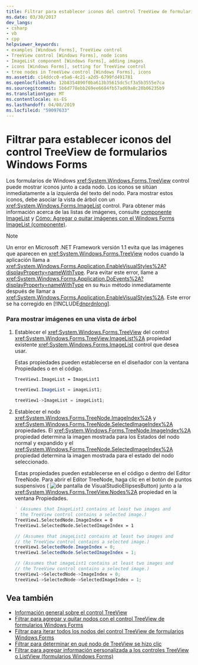```yaml
---
title: Filtrar para establecer iconos del control TreeView de formularios Windows Forms
ms.date: 03/30/2017
dev_langs:
- csharp
- vb
- cpp
helpviewer_keywords:
- examples [Windows Forms], TreeView control
- TreeView control [Windows Forms], node icons
- ImageList component [Windows Forms], adding images
- icons [Windows Forms], setting for TreeView control
- tree nodes in TreeView control [Windows Forms], icons
ms.assetid: c14ddcc0-e5a6-4c21-a2d5-6799fd491781
ms.openlocfilehash: 12b8354890f0ba613b35615dc5cf3a5b3555e7ca
ms.sourcegitcommit: 5b6d778ebb269ee6684fb57ad69a8c28b06235b9
ms.translationtype: MT
ms.contentlocale: es-ES
ms.lasthandoff: 04/08/2019
ms.locfileid: "59097633"
---
```

# <a name="how-to-set-icons-for-the-windows-forms-treeview-control"></a>Filtrar para establecer iconos del control TreeView de formularios Windows Forms
Los formularios de Windows <xref:System.Windows.Forms.TreeView> control puede mostrar iconos junto a cada nodo. Los iconos se sitúan inmediatamente a la izquierda del texto del nodo. Para mostrar estos iconos, debe asociar la vista de árbol con un <xref:System.Windows.Forms.ImageList> control. Para obtener más información acerca de las listas de imágenes, consulte [componente ImageList](imagelist-component-windows-forms.md) y [Cómo: Agregar o quitar imágenes con el Windows Forms ImageList (componente)](how-to-add-or-remove-images-with-the-windows-forms-imagelist-component.md).  
  
> [!NOTE]
>  Un error en Microsoft .NET Framework versión 1.1 evita que las imágenes que aparecen en <xref:System.Windows.Forms.TreeView> nodos cuando la aplicación llama a <xref:System.Windows.Forms.Application.EnableVisualStyles%2A?displayProperty=nameWithType>. Para evitar este error, llame a <xref:System.Windows.Forms.Application.DoEvents%2A?displayProperty=nameWithType> en su `Main` método inmediatamente después de llamar a <xref:System.Windows.Forms.Application.EnableVisualStyles%2A>. Este error se ha corregido en [!INCLUDE[dnprdnlong](../../../../includes/dnprdnlong-md.md)].  
  
### <a name="to-display-images-in-a-tree-view"></a>Para mostrar imágenes en una vista de árbol  
  
1.  Establecer el <xref:System.Windows.Forms.TreeView> del control <xref:System.Windows.Forms.TreeView.ImageList%2A> propiedad existente <xref:System.Windows.Forms.ImageList> control que desea usar.  
  
     Estas propiedades pueden establecerse en el diseñador con la ventana Propiedades o en el código.  
  
    ```vb  
    TreeView1.ImageList = ImageList1  
    ```  
  
    ```csharp  
    treeView1.ImageList = imageList1;  
    ```  
  
    ```cpp  
    treeView1->ImageList = imageList1;  
    ```  
  
2.  Establecer el nodo <xref:System.Windows.Forms.TreeNode.ImageIndex%2A> y <xref:System.Windows.Forms.TreeNode.SelectedImageIndex%2A> propiedades. El <xref:System.Windows.Forms.TreeNode.ImageIndex%2A> propiedad determina la imagen mostrada para los Estados del nodo normal y expandido y el <xref:System.Windows.Forms.TreeNode.SelectedImageIndex%2A> propiedad determina la imagen mostrada para el estado del nodo seleccionado.  
  
     Estas propiedades pueden establecerse en el código o dentro del Editor TreeNode. Para abrir el Editor TreeNode, haga clic en el botón de puntos suspensivos ( ![de pantalla de VisualStudioEllipsesButton](../media/vbellipsesbutton.png "vbEllipsesButton")) junto a la <xref:System.Windows.Forms.TreeView.Nodes%2A> propiedad en la ventana Propiedades.  
  
    ```vb  
    ' (Assumes that ImageList1 contains at least two images and  
    ' the TreeView control contains a selected image.)  
    TreeView1.SelectedNode.ImageIndex = 0  
    TreeView1.SelectedNode.SelectedImageIndex = 1  
    ```  
  
    ```csharp  
    // (Assumes that imageList1 contains at least two images and  
    // the TreeView control contains a selected image.)  
    treeView1.SelectedNode.ImageIndex = 0;  
    treeView1.SelectedNode.SelectedImageIndex = 1;  
    ```  
  
    ```cpp  
    // (Assumes that imageList1 contains at least two images and  
    // the TreeView control contains a selected image.)  
    treeView1->SelectedNode->ImageIndex = 0;  
    treeView1->SelectedNode->SelectedImageIndex = 1;  
    ```  
  
## <a name="see-also"></a>Vea también

- [Información general sobre el control TreeView](treeview-control-overview-windows-forms.md)
- [Filtrar para agregar y quitar nodos con el control TreeView de formularios Windows Forms](how-to-add-and-remove-nodes-with-the-windows-forms-treeview-control.md)
- [Filtrar para iterar todos los nodos del control TreeView de formularios Windows Forms](how-to-iterate-through-all-nodes-of-a-windows-forms-treeview-control.md)
- [Filtrar para determinar en qué nodo de TreeView se hizo clic](how-to-determine-which-treeview-node-was-clicked-windows-forms.md)
- [Filtrar para agregar información personalizada a los controles TreeView o ListView (formularios Windows Forms)](add-custom-information-to-a-treeview-or-listview-control-wf.md)
